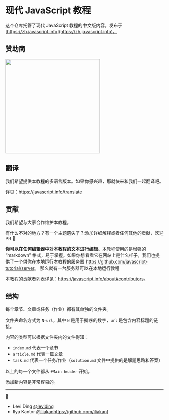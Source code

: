 # 现代 JavaScript 教程

这个仓库托管了现代 JavaScript 教程的中文版内容，发布于 [https://zh.javascript.info](https://zh.javascript.info)。

## 赞助商

<a href="https://coding.net/?utm_source=javascript-tutorial-zh&utm_medium=banner&utm_campaign=march2019" target="_blank"><img src="https://user-images.githubusercontent.com/26959437/56273145-c56aa000-612e-11e9-9137-a1388ef18cf2.png" width="300px;" target="_blank"/></a>

## 翻译

我们希望提供本教程的多语言版本。如果你感兴趣，那就快来和我们一起翻译吧。

详见：https://javascript.info/translate

## 贡献

我们希望与大家合作维护本教程。

有什么不对的地方？有一个主题遗失了？添加详细解释或者任何其他的贡献，欢迎 PR 👏

**你可以在任何编辑器中对本教程的文本进行编辑**。本教程使用的是增强的 “markdown” 格式，易于掌握。如果你想看看它在网站上是什么样子，我们也提供了一个供你在本地运行本教程的服务器 <https://github.com/javascript-tutorial/server>。
那么就有一台服务器可以在本地运行教程

本教程的贡献者列表详见：<https://javascript.info/about#contributors>。

## 结构

每个章节、文章或任务（作业）都有其单独的文件夹。

文件夹命名方式为 `N-url`，其中 `N` 是用于排序的数字，`url` 是包含内容标题的链接。

内容的类型可以根据文件夹内的文件得知：

  - `index.md` 代表一个章节
  - `article.md` 代表一篇文章
  - `task.md` 代表一个任务/作业（`solution.md` 文件中提供的是解题思路和答案）

以上的每一个文件都从 `#Main header` 开始。

添加新内容是非常容易的。

---

💓  
- Levi Ding [@leviding](https://github.com/leviding)
- Ilya Kantor [@iliakan]()https://github.com/iliakan)
